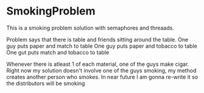 # SmokingProblem

This is a smoking problem solution with semaphores and threaads. 

Problem says that there is table and friends sitting around the table. One guy puts paper and match to table
                                                                       One guy puts paper and tobacco to table
                                                                       One gut puts match and tobacco to table
                                                                       
Whenever there is atleast 1 of each material, one of the guys make cigar.
Right now my solution doesn't involve one of the guys smoking, my method creates another person who smokes. In near future I am gonna re-write it so the 	distributors will be smoking

